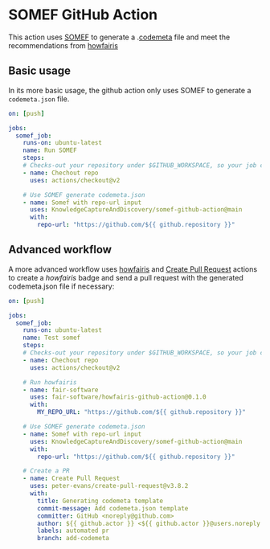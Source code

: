 # SOMEF GitHub Action

This action uses [SOMEF](https://github.com/KnowledgeCaptureAndDiscovery/somef) to generate a .[codemeta](https://codemeta.github.io/) file and meet the recommendations from [howfairis](https://github.com/fair-software/howfairis)

## Basic usage
In its more basic usage, the github action only uses SOMEF to generate a `codemeta.json` file.

```yaml
on: [push]

jobs:
  somef_job:
    runs-on: ubuntu-latest
    name: Run SOMEF
    steps:
    # Checks-out your repository under $GITHUB_WORKSPACE, so your job can access it
    - name: Chechout repo
      uses: actions/checkout@v2

    # Use SOMEF generate codemeta.json
    - name: Somef with repo-url input
      uses: KnowledgeCaptureAndDiscovery/somef-github-action@main
      with:
        repo-url: "https://github.com/${{ github.repository }}"   
```

## Advanced workflow
A more advanced workflow uses [howfairis](https://github.com/marketplace/actions/fair-software) and
[Create Pull Request](https://github.com/marketplace/actions/create-pull-request) actions to create a *howfairis*  badge and send a pull request with the generated codemeta.json file if necessary:

```yaml
on: [push]

jobs:
  somef_job:
    runs-on: ubuntu-latest
    name: Test somef
    steps:
    # Checks-out your repository under $GITHUB_WORKSPACE, so your job can access it
    - name: Chechout repo
      uses: actions/checkout@v2

    # Run howfairis
    - name: fair-software
      uses: fair-software/howfairis-github-action@0.1.0
      with:
        MY_REPO_URL: "https://github.com/${{ github.repository }}"

    # Use SOMEF generate codemeta.json
    - name: Somef with repo-url input
      uses: KnowledgeCaptureAndDiscovery/somef-github-action@main
      with:
        repo-url: "https://github.com/${{ github.repository }}"

    # Create a PR
    - name: Create Pull Request
      uses: peter-evans/create-pull-request@v3.8.2
      with:
        title: Generating codemeta template
        commit-message: Add codemeta.json template
        committer: GitHub <noreply@github.com>
        author: ${{ github.actor }} <${{ github.actor }}@users.noreply.github.com>
        labels: automated pr
        branch: add-codemeta
```
